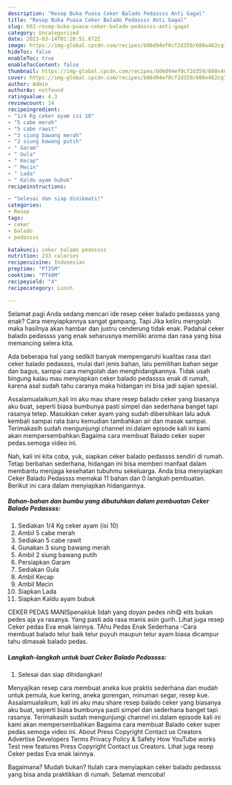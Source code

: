 ```yaml
---
description: "Resep Buka Puasa Ceker Balado Pedassss Anti Gagal"
title: "Resep Buka Puasa Ceker Balado Pedassss Anti Gagal"
slug: 663-resep-buka-puasa-ceker-balado-pedassss-anti-gagal
category: Uncategorized
date: 2023-03-14T01:28:51.672Z
image: https://img-global.cpcdn.com/recipes/b06d94ef0cf2d359/680x482cq70/ceker-balado-pedassss-foto-resep-utama.jpg
hideToc: false
enableToc: true
enableTocContent: false
thumbnail: https://img-global.cpcdn.com/recipes/b06d94ef0cf2d359/680x482cq70/ceker-balado-pedassss-foto-resep-utama.jpg
cover: https://img-global.cpcdn.com/recipes/b06d94ef0cf2d359/680x482cq70/ceker-balado-pedassss-foto-resep-utama.jpg
author: Admin
authorAv: notfound
ratingvalue: 4.3
reviewcount: 14
recipeingredient:
- "1/4 Kg ceker ayam isi 10"
- "5 cabe merah"
- "5 cabe rawit"
- "3 siung bawang merah"
- "2 siung bawang putih"
- " Garam"
- " Gula"
- " Kecap"
- " Mecin"
- " Lada"
- " Kaldu ayam bubuk"
recipeinstructions:

- "Selesai dan siap dinikmati!"
categories:
- Resep
tags:
- ceker
- balado
- pedassss

katakunci: ceker balado pedassss 
nutrition: 233 calories
recipecuisine: Indonesian
preptime: "PT35M"
cooktime: "PT40M"
recipeyield: "4"
recipecategory: Lunch

---
```



Selamat pagi Anda sedang mencari ide resep ceker balado pedassss yang enak? Cara menyiapkannya sangat gampang. Tapi Jika keliru mengolah maka hasilnya akan hambar dan justru cenderung tidak enak. Padahal ceker balado pedassss yang enak seharusnya memiliki aroma dan rasa yang bisa memancing selera kita.


Ada beberapa hal yang sedikit banyak mempengaruhi kualitas rasa dari ceker balado pedassss, mulai dari jenis bahan, lalu pemilihan bahan segar dan bagus, sampai cara mengolah dan menghidangkannya. Tidak usah bingung kalau mau menyiapkan ceker balado pedassss enak di rumah, karena asal sudah tahu caranya maka hidangan ini bisa jadi sajian spesial.

Assalamualaikum,kali ini aku mau share resep balado ceker yang biasanya aku buat, seperti biasa bumbunya pasti simpel dan sederhana banget tapi rasanya tetep. Masukkan ceker ayam yang sudah dibersihkan lalu aduk kembali sampai rata baru kemudian tambahkan air dan masak sampai. Terimakasih sudah mengunjungi channel ini.dalam episode kali ini kami akan mempersembahkan Bagaima cara membuat Balado ceker super pedas.semoga video ini.


Nah, kali ini kita coba, yuk, siapkan ceker balado pedassss sendiri di rumah. Tetap berbahan sederhana, hidangan ini bisa memberi manfaat dalam membantu menjaga kesehatan tubuhmu sekeluarga. Anda bisa menyiapkan Ceker Balado Pedassss memakai 11 bahan dan 0 langkah pembuatan. Berikut ini cara dalam menyiapkan hidangannya.

<!--inarticleads1-->

##### Bahan-bahan dan bumbu yang dibutuhkan dalam pembuatan Ceker Balado Pedassss:

1. Sediakan 1/4 Kg ceker ayam (isi 10)
1. Ambil 5 cabe merah
1. Sediakan 5 cabe rawit
1. Gunakan 3 siung bawang merah
1. Ambil 2 siung bawang putih
1. Persiapkan  Garam
1. Sediakan  Gula
1. Ambil  Kecap
1. Ambil  Mecin
1. Siapkan  Lada
1. Siapkan  Kaldu ayam bubuk


CEKER PEDAS MANISpenakluk lidah yang doyan pedes nih😋 eits bukan pedes aja ya rasanya. Yang pasti ada rasa manis asin gurih. Lihat juga resep Ceker pedas Eva enak lainnya. TAhu Pedas Enak Sederhana -Cara membuat balado telur baik telur puyuh maupun telur ayam biasa dicampur tahu dimasak balado pedas. 

<!--inarticleads2-->

##### Langkah-langkah untuk buat Ceker Balado Pedassss:


1. Selesai dan siap dihidangkan!

Menyajikan resep cara membuat aneka kue praktis sederhana dan mudah untuk pemula, kue kering, aneka gorengan, minuman segar, resep kue. Assalamualaikum, kali ini aku mau share resep balado ceker yang biasanya aku buat, seperti biasa bumbunya pasti simpel dan sederhana banget tapi rasanya. Terimakasih sudah mengunjungi channel ini.dalam episode kali ini kami akan mempersembahkan Bagaima cara membuat Balado ceker super pedas.semoga video ini. About Press Copyright Contact us Creators Advertise Developers Terms Privacy Policy &amp; Safety How YouTube works Test new features Press Copyright Contact us Creators. Lihat juga resep Ceker pedas Eva enak lainnya. 

Bagaimana? Mudah bukan? Itulah cara menyiapkan ceker balado pedassss yang bisa anda praktikkan di rumah. Selamat mencoba!
